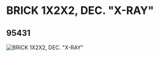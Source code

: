 # BRICK 1X2X2, DEC. "X-RAY"
## 95431
![BRICK 1X2X2, DEC. "X-RAY"](https://lc-www-live-s.legocdn.com/media/bricks/5/2/4620569.jpg)
